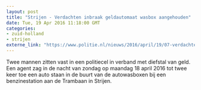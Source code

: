 ```yaml
---
layout: post
title: "Strijen - Verdachten inbraak geldautomaat wasbox aangehouden"
date: Tue, 19 Apr 2016 11:18:00 GMT
categories: 
- zuid-holland 
- strijen 
externe_link: "https://www.politie.nl/nieuws/2016/april/19/07-verdachten-inbraak-geldautomaat-wasbox-aangehouden.html"
---
```


Twee mannen zitten vast in een politiecel in verband met diefstal van geld. Een agent zag in de nacht van zondag op maandag 18 april 2016 tot twee keer toe een auto staan in de buurt van de autowasboxen bij een benzinestation aan de Trambaan in Strijen.
